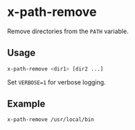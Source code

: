 # x-path-remove

Remove directories from the `PATH` variable.

## Usage

```bash
x-path-remove <dir1> [dir2 ...]
```

Set `VERBOSE=1` for verbose logging.

## Example

```bash
x-path-remove /usr/local/bin
```

<!-- vim: set ft=markdown spell spelllang=en_us cc=80 : -->
